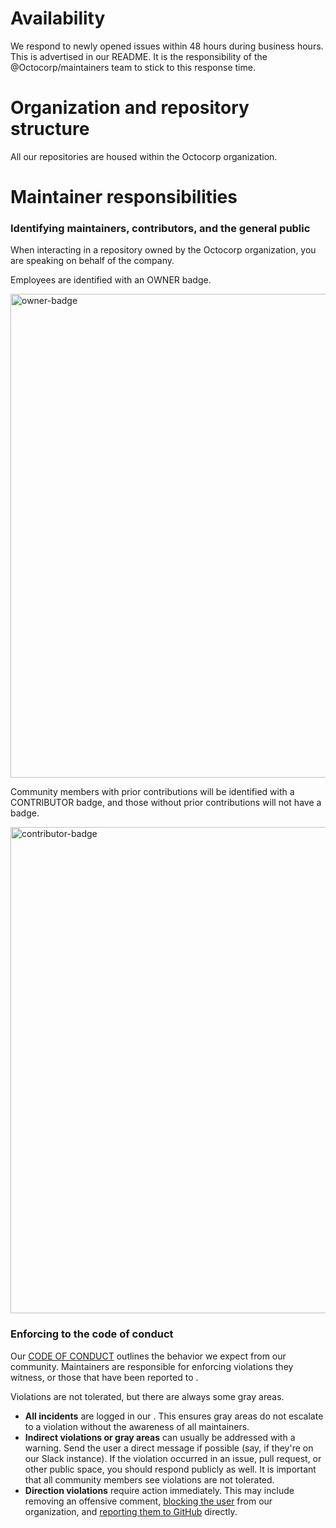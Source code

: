 # Availability

We respond to newly opened issues within 48 hours during business hours. This is advertised in our README. It is the responsibility of the @Octocorp/maintainers team to stick to this response time.

# Organization and repository structure

All our repositories are housed within the Octocorp organization.

# Maintainer responsibilities

### Identifying maintainers, contributors, and the general public

When interacting in a repository owned by the Octocorp organization, you are speaking on behalf of the company.

Employees are identified with an OWNER badge.

<img width="774" alt="owner-badge" src="https://user-images.githubusercontent.com/16547949/33770589-38f46312-dbfc-11e7-97a8-43118a086467.png">

Community members with prior contributions will be identified with a CONTRIBUTOR badge, and those without prior contributions will not have a badge.

<img width="778" alt="contributor-badge" src="https://user-images.githubusercontent.com/16547949/33770637-6f3b5ebc-dbfc-11e7-882b-f7e9dd3d155b.png">

### Enforcing to the code of conduct 

Our [CODE OF CONDUCT](templates/code-of-conduct.md) outlines the behavior we expect from our community. Maintainers are responsible for enforcing violations they witness, or those that have been reported to <EMAIL-FROM-CODE-OF-CONDUCT>.

Violations are not tolerated, but there are always some gray areas.

- **All incidents** are logged in our <INTERNAL TOOL>. This ensures gray areas do not escalate to a violation without the awareness of all maintainers.
- **Indirect violations or gray areas** can usually be addressed with a warning. Send the user a direct message if possible (say, if they're on our Slack instance). If the violation occurred in an issue, pull request, or other public space, you should respond publicly as well. It is important that all community members see violations are not tolerated.
- **Direction violations** require action immediately. This may include removing an offensive comment, [blocking the user](https://help.github.com/articles/blocking-a-user-from-your-organization/) from our organization, and [reporting them to GitHub](https://help.github.com/articles/reporting-abuse-or-spam/) directly.
